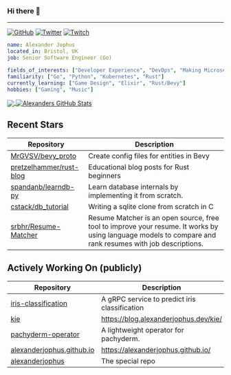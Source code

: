 ### Hi there 👋

---

<a href="https://github.com/alexanderjophus"><img src="https://img.shields.io/github/followers/alexanderjophus.svg?label=GitHub&style=social" alt="GitHub"></a>
<a href="https://twitter.com/AlexanderJophus"><img src="https://img.shields.io/twitter/follow/AlexanderJophus?label=Twitter&style=social" alt="Twitter"></a>
<a href="https://twitch.tv/dejophus"><img src="https://img.shields.io/twitch/status/dejophus?style=social" alt="Twitch"></a>

```yaml
name: Alexander Jophus
located_in: Bristol, UK
job: Senior Software Engineer (Go)

fields_of_interests: ["Developer Experience", "DevOps", "Making Microservices Go Zoom"]
familiarity: ["Go", "Python", "Kubernetes", "Rust"]
currently_learning: ["Game Design", "Elixir", "Rust/Bevy"]
hobbies: ["Gaming", "Music"]
```

<a href="https://github.com/alexanderjophus/alexanderjophus">
  <img align="center" src="https://github-readme-stats-git-masterrstaa-rickstaa.vercel.app/api/top-langs?username=alexanderjophus&hide=java,html,tex&langs_count=3&theme=vision-friendly-dark" />
</a>
<a href="https://github.com/alexanderjophus/alexanderjophus">
  <img align="center" src="https://github-readme-stats-git-masterrstaa-rickstaa.vercel.app/api?username=alexanderjophus&show_icons=true&line_height=27&count_private=true&theme=vision-friendly-dark" alt="Alexanders GitHub Stats" />
</a>

## Recent Stars
| Repository | Description |
|---|---|
| [MrGVSV/bevy_proto](https://www.github.com/MrGVSV/bevy_proto) | Create config files for entities in Bevy |
| [pretzelhammer/rust-blog](https://www.github.com/pretzelhammer/rust-blog) | Educational blog posts for Rust beginners |
| [spandanb/learndb-py](https://www.github.com/spandanb/learndb-py) | Learn database internals by implementing it from scratch. |
| [cstack/db_tutorial](https://www.github.com/cstack/db_tutorial) | Writing a sqlite clone from scratch in C |
| [srbhr/Resume-Matcher](https://www.github.com/srbhr/Resume-Matcher) | Resume Matcher is an open source, free tool to improve your resume. It works by using language models to compare and rank resumes with job descriptions.  |

## Actively Working On (publicly)
| Repository | Description |
|---|---|
| [iris-classification](https://www.github.com/alexanderjophus/iris-classification) | A gRPC service to predict iris classification |
| [kie](https://www.github.com/alexanderjophus/kie) | https://blog.alexanderjophus.dev/kie/ |
| [pachyderm-operator](https://www.github.com/alexanderjophus/pachyderm-operator) | A lightweight operator for pachyderm. |
| [alexanderjophus.github.io](https://www.github.com/alexanderjophus/alexanderjophus.github.io) | https://alexanderjophus.github.io/ |
| [alexanderjophus](https://www.github.com/alexanderjophus/alexanderjophus) | The special repo |